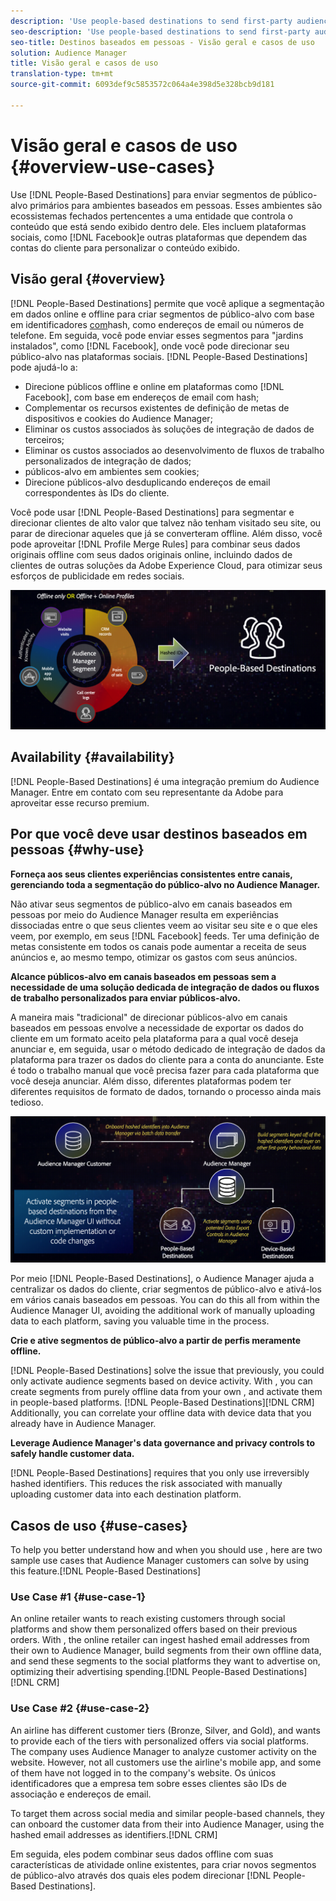 ```yaml
---
description: 'Use people-based destinations to send first-party audience segments to people-based environments. These environments are closed ecosystems belonging to one entity that controls the content that is being displayed within it. They include social platforms such as Facebook, and other platforms that rely on customer accounts to personalize the displayed content. '
seo-description: 'Use people-based destinations to send first-party audience segments to people-based environments. These environments are closed ecosystems belonging to one entity that controls the content that is being displayed within it. Eles incluem plataformas sociais, como o Facebook, e outras plataformas que dependem das contas do cliente para personalizar o conteúdo exibido.  '
seo-title: Destinos baseados em pessoas - Visão geral e casos de uso
solution: Audience Manager
title: Visão geral e casos de uso
translation-type: tm+mt
source-git-commit: 6093def9c5853572c064a4e398d5e328bcb9d181

---
```



# Visão geral e casos de uso {#overview-use-cases}

Use [!DNL People-Based Destinations] para enviar segmentos de público-alvo primários para ambientes baseados em pessoas. Esses ambientes são ecossistemas fechados pertencentes a uma entidade que controla o conteúdo que está sendo exibido dentro dele. Eles incluem plataformas sociais, como [!DNL Facebook]e outras plataformas que dependem das contas do cliente para personalizar o conteúdo exibido.

## Visão geral {#overview}

[!DNL People-Based Destinations] permite que você aplique a segmentação em dados online e offline para criar segmentos de público-alvo com base em identificadores [com](people-based-destinations-prerequisites.md#hashing-requirements)hash, como endereços de email ou números de telefone. Em seguida, você pode enviar esses segmentos para "jardins instalados", como [!DNL Facebook], onde você pode direcionar seu público-alvo nas plataformas sociais. [!DNL People-Based Destinations] pode ajudá-lo a:

* Direcione públicos offline e online em plataformas como [!DNL Facebook], com base em endereços de email com hash;
* Complementar os recursos existentes de definição de metas de dispositivos e cookies do Audience Manager;
* Eliminar os custos associados às soluções de integração de dados de terceiros;
* Eliminar os custos associados ao desenvolvimento de fluxos de trabalho personalizados de integração de dados;
* públicos-alvo em ambientes sem cookies;
* Direcione públicos-alvo desduplicando endereços de email correspondentes às IDs do cliente.

Você pode usar [!DNL People-Based Destinations] para segmentar e direcionar clientes de alto valor que talvez não tenham visitado seu site, ou parar de direcionar aqueles que já se converteram offline. Além disso, você pode aproveitar [!DNL Profile Merge Rules] para combinar seus dados originais offline com seus dados originais online, incluindo dados de clientes de outras soluções da Adobe Experience Cloud, para otimizar seus esforços de publicidade em redes sociais.

![pbd-overview](assets/pbd-overview.png)

## Availability {#availability}

[!DNL People-Based Destinations] é uma integração premium do Audience Manager. Entre em contato com seu representante da Adobe para aproveitar esse recurso premium.

## Por que você deve usar destinos baseados em pessoas {#why-use}

**Forneça aos seus clientes experiências consistentes entre canais, gerenciando toda a segmentação do público-alvo no Audience Manager.**

Não ativar seus segmentos de público-alvo em canais baseados em pessoas por meio do Audience Manager resulta em experiências dissociadas entre o que seus clientes veem ao visitar seu site e o que eles veem, por exemplo, em seus [!DNL Facebook] feeds. Ter uma definição de metas consistente em todos os canais pode aumentar a receita de seus anúncios e, ao mesmo tempo, otimizar os gastos com seus anúncios.

**Alcance públicos-alvo em canais baseados em pessoas sem a necessidade de uma solução dedicada de integração de dados ou fluxos de trabalho personalizados para enviar públicos-alvo.**

A maneira mais "tradicional" de direcionar públicos-alvo em canais baseados em pessoas envolve a necessidade de exportar os dados do cliente em um formato aceito pela plataforma para a qual você deseja anunciar e, em seguida, usar o método dedicado de integração de dados da plataforma para trazer os dados do cliente para a conta do anunciante. Este é todo o trabalho manual que você precisa fazer para cada plataforma que você deseja anunciar. Além disso, diferentes plataformas podem ter diferentes requisitos de formato de dados, tornando o processo ainda mais tedioso.

![pbd-overview](assets/pbd-diagram.png)

Por meio [!DNL People-Based Destinations], o Audience Manager ajuda a centralizar os dados do cliente, criar segmentos de público-alvo e ativá-los em vários canais baseados em pessoas. You can do this all from within the Audience Manager UI, avoiding the additional work of manually uploading data to each platform, saving you valuable time in the process.

**Crie e ative segmentos de público-alvo a partir de perfis meramente offline.**

[!DNL People-Based Destinations] solve the issue that previously, you could only activate audience segments based on device activity. With , you can create segments from purely offline data from your own , and activate them in people-based platforms. [!DNL People-Based Destinations][!DNL CRM] Additionally, you can correlate your offline data with device data that you already have in Audience Manager.

**Leverage Audience Manager's data governance and privacy controls to safely handle customer data.**

[!DNL People-Based Destinations] requires that you only use irreversibly hashed identifiers. This reduces the risk associated with manually uploading customer data into each destination platform.

## Casos de uso {#use-cases}

To help you better understand how and when you should use , here are two sample use cases that Audience Manager customers can solve by using this feature.[!DNL People-Based Destinations]

### Use Case #1 {#use-case-1}

An online retailer wants to reach existing customers through social platforms and show them personalized offers based on their previous orders. With , the online retailer can ingest hashed email addresses from their own  to Audience Manager, build segments from their own offline data, and send these segments to the social platforms they want to advertise on, optimizing their advertising spending.[!DNL People-Based Destinations][!DNL CRM]

### Use Case #2 {#use-case-2}

An airline has different customer tiers (Bronze, Silver, and Gold), and wants to provide each of the tiers with personalized offers via social platforms. The company uses Audience Manager to analyze customer activity on the website. However, not all customers use the airline's mobile app, and some of them have not logged in to the company's website. Os únicos identificadores que a empresa tem sobre esses clientes são IDs de associação e endereços de email.

To target them across social media and similar people-based channels, they can onboard the customer data from their  into Audience Manager, using the hashed email addresses as identifiers.[!DNL CRM]

Em seguida, eles podem combinar seus dados offline com suas características de atividade online existentes, para criar novos segmentos de público-alvo através dos quais eles podem direcionar [!DNL People-Based Destinations].
